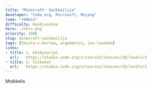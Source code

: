 ```yaml
---
title: "Minecraft: Seikkailija"
developer: "Code.org, Microsoft, Mojang"
time: "+60min"
difficulty: Keskivaikea
hero: ./hero.png
priority: 1000
slug: minecraft-seikkailija
tags: [toista-x-kertaa, argumentit, jos-lauseke]
links:
- title: 1. Käskysarjat
  url:   https://studio.code.org/s/course1/lessons/10/levels/1
- title: 2. Silmukat
  url:   https://studio.code.org/s/course1/lessons/18/levels/1
---
```



Moikkelis
